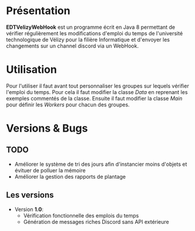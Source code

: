 # Présentation

**EDTVelizyWebHook** est un programme écrit en Java 8 permettant de vérifier régulièrement les modifications d'emploi du temps de l'université technologique de Vélizy pour la filière Informatique et d'envoyer les changements sur un channel discord via un WebHook.

# Utilisation

Pour l'utiliser il faut avant tout personnaliser les groupes sur lequels vérifier l'emploi du temps.
Pour cela il faut modifier la classe *Data* en reprenant les exemples commentés de la classe.
Ensuite il faut modifier la classe *Main* pour définir les *Workers* pour chacun des groupes.

# Versions & Bugs

## TODO

* Améliorer le système de tri des jours afin d'instancier moins d'objets et évituer de polluer la mémoire
* Améliorer la gestion des rapports de plantage

## Les versions

* Version **1.0**:
  * Vérification fonctionnelle des emplois du temps
  * Génération de messages riches Discord sans API extérieure
